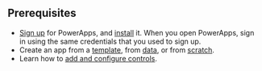 ## Prerequisites
* [Sign up](../signup-for-powerapps.md) for PowerApps, and [install](http://aka.ms/powerappsinstall) it. When you open PowerApps, sign in using the same credentials that you used to sign up.
* Create an app from a [template](../get-started-test-drive.md), from [data](../get-started-create-from-data.md), or from [scratch](../get-started-create-from-blank.md).
* Learn how to [add and configure controls](../add-configure-controls.md).

